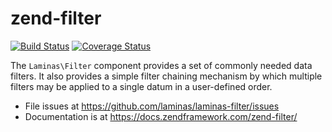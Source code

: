 # zend-filter

[![Build Status](https://secure.travis-ci.org/laminas/laminas-filter.svg?branch=master)](https://secure.travis-ci.org/laminas/laminas-filter)
[![Coverage Status](https://coveralls.io/repos/github/laminas/laminas-filter/badge.svg?branch=master)](https://coveralls.io/github/laminas/laminas-filter?branch=master)

The `Laminas\Filter` component provides a set of commonly needed data filters. It
also provides a simple filter chaining mechanism by which multiple filters may
be applied to a single datum in a user-defined order.


- File issues at https://github.com/laminas/laminas-filter/issues
- Documentation is at https://docs.zendframework.com/zend-filter/
